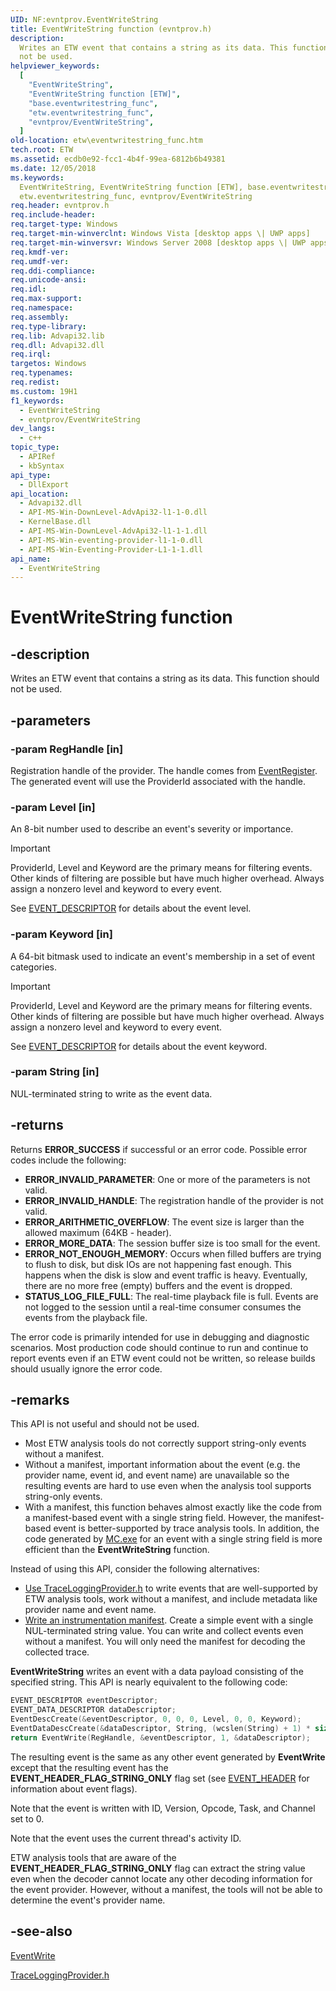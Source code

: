 ```yaml
---
UID: NF:evntprov.EventWriteString
title: EventWriteString function (evntprov.h)
description:
  Writes an ETW event that contains a string as its data. This function should
  not be used.
helpviewer_keywords:
  [
    "EventWriteString",
    "EventWriteString function [ETW]",
    "base.eventwritestring_func",
    "etw.eventwritestring_func",
    "evntprov/EventWriteString",
  ]
old-location: etw\eventwritestring_func.htm
tech.root: ETW
ms.assetid: ecdb0e92-fcc1-4b4f-99ea-6812b6b49381
ms.date: 12/05/2018
ms.keywords:
  EventWriteString, EventWriteString function [ETW], base.eventwritestring_func,
  etw.eventwritestring_func, evntprov/EventWriteString
req.header: evntprov.h
req.include-header:
req.target-type: Windows
req.target-min-winverclnt: Windows Vista [desktop apps \| UWP apps]
req.target-min-winversvr: Windows Server 2008 [desktop apps \| UWP apps]
req.kmdf-ver:
req.umdf-ver:
req.ddi-compliance:
req.unicode-ansi:
req.idl:
req.max-support:
req.namespace:
req.assembly:
req.type-library:
req.lib: Advapi32.lib
req.dll: Advapi32.dll
req.irql:
targetos: Windows
req.typenames:
req.redist:
ms.custom: 19H1
f1_keywords:
  - EventWriteString
  - evntprov/EventWriteString
dev_langs:
  - c++
topic_type:
  - APIRef
  - kbSyntax
api_type:
  - DllExport
api_location:
  - Advapi32.dll
  - API-MS-Win-DownLevel-AdvApi32-l1-1-0.dll
  - KernelBase.dll
  - API-MS-Win-DownLevel-AdvApi32-l1-1-1.dll
  - API-MS-Win-eventing-provider-l1-1-0.dll
  - API-MS-Win-Eventing-Provider-L1-1-1.dll
api_name:
  - EventWriteString
---
```


# EventWriteString function

## -description

Writes an ETW event that contains a string as its data. This function should not
be used.

## -parameters

### -param RegHandle [in]

Registration handle of the provider. The handle comes from
[EventRegister](/windows/desktop/api/evntprov/nf-evntprov-eventregister). The
generated event will use the ProviderId associated with the handle.

### -param Level [in]

An 8-bit number used to describe an event's severity or importance.

> [!Important]
> ProviderId, Level and Keyword are the primary means for
> filtering events. Other kinds of filtering are possible but have much higher
> overhead. Always assign a nonzero level and keyword to every event.

See [EVENT_DESCRIPTOR](nf-evntprov-eventdatadesccreate.md) for details about the
event level.

### -param Keyword [in]

A 64-bit bitmask used to indicate an event's membership in a set of event
categories.

> [!Important]
> ProviderId, Level and Keyword are the primary means for
> filtering events. Other kinds of filtering are possible but have much higher
> overhead. Always assign a nonzero level and keyword to every event.

See [EVENT_DESCRIPTOR](nf-evntprov-eventdatadesccreate.md) for details about the
event keyword.

### -param String [in]

NUL-terminated string to write as the event data.

## -returns

Returns **ERROR_SUCCESS** if successful or an error code. Possible error codes
include the following:

- **ERROR_INVALID_PARAMETER**: One or more of the parameters is not valid.
- **ERROR_INVALID_HANDLE**: The registration handle of the provider is not
  valid.
- **ERROR_ARITHMETIC_OVERFLOW**: The event size is larger than the allowed
  maximum (64KB - header).
- **ERROR_MORE_DATA**: The session buffer size is too small for the event.
- **ERROR_NOT_ENOUGH_MEMORY**: Occurs when filled buffers are trying to flush to
  disk, but disk IOs are not happening fast enough. This happens when the disk
  is slow and event traffic is heavy. Eventually, there are no more free (empty)
  buffers and the event is dropped.
- **STATUS_LOG_FILE_FULL**: The real-time playback file is full. Events are not
  logged to the session until a real-time consumer consumes the events from the
  playback file.

The error code is primarily intended for use in debugging and diagnostic
scenarios. Most production code should continue to run and continue to report
events even if an ETW event could not be written, so release builds should
usually ignore the error code.

## -remarks

This API is not useful and should not be used.

- Most ETW analysis tools do not correctly support string-only events without a
  manifest.
- Without a manifest, important information about the event (e.g. the provider
  name, event id, and event name) are unavailable so the resulting events are
  hard to use even when the analysis tool supports string-only events.
- With a manifest, this function behaves almost exactly like the code from a
  manifest-based event with a single string field. However, the manifest-based
  event is better-supported by trace analysis tools. In addition, the code
  generated by [MC.exe](/windows/win32/wes/message-compiler--mc-exe-) for an
  event with a single string field is more efficient than the
  **EventWriteString** function.

Instead of using this API, consider the following alternatives:

- [Use TraceLoggingProvider.h](/windows/win32/api/_tracelogging) to write events
  that are well-supported by ETW analysis tools, work without a manifest, and
  include metadata like provider name and event name.
- [Write an instrumentation manifest](/windows/win32/wes/writing-an-instrumentation-manifest).
  Create a simple event with a single NUL-terminated string value. You can write
  and collect events even without a manifest. You will only need the manifest
  for decoding the collected trace.

**EventWriteString** writes an event with a data payload consisting of the
specified string. This API is nearly equivalent to the following code:

```c
EVENT_DESCRIPTOR eventDescriptor;
EVENT_DATA_DESCRIPTOR dataDescriptor;
EventDescCreate(&eventDescriptor, 0, 0, 0, Level, 0, 0, Keyword);
EventDataDescCreate(&dataDescriptor, String, (wcslen(String) + 1) * sizeof(WCHAR));
return EventWrite(RegHandle, &eventDescriptor, 1, &dataDescriptor);
```

The resulting event is the same as any other event generated by **EventWrite**
except that the resulting event has the **EVENT_HEADER_FLAG_STRING_ONLY** flag
set (see [EVENT_HEADER](/windows/win32/api/evntcons/ns-evntcons-event_header)
for information about event flags).

Note that the event is written with ID, Version, Opcode, Task, and Channel set
to 0.

Note that the event uses the current thread's activity ID.

ETW analysis tools that are aware of the **EVENT_HEADER_FLAG_STRING_ONLY** flag
can extract the string value even when the decoder cannot locate any other
decoding information for the event provider. However, without a manifest, the
tools will not be able to determine the event's provider name.

## -see-also

[EventWrite](/windows/desktop/api/evntprov/nf-evntprov-eventwrite)

[TraceLoggingProvider.h](/windows/win32/api/_tracelogging)
